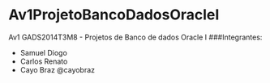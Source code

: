 # Av1ProjetoBancoDadosOracleI
Av1 GADS2014T3M8 - Projetos de Banco de dados Oracle I
###Integrantes:
- Samuel Diogo
- Carlos Renato
- Cayo Braz @cayobraz
